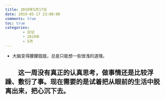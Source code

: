```yaml
---
title: 2019年5月17日
date: 2019-05-17 23:00:00
comments: true
toc: true
categories:
        - 日记
        - 2019年
        - 5月
---
```


* 大脑变得朦朦胧胧，总是只能想一些很浅的道理。

   <!--more-->

　　这一周没有真正的认真思考，做事情还是比较浮躁、敷衍了事。现在需要的是试着把从眼前的生活中脱离出来，把心沉下去。
　　
---

